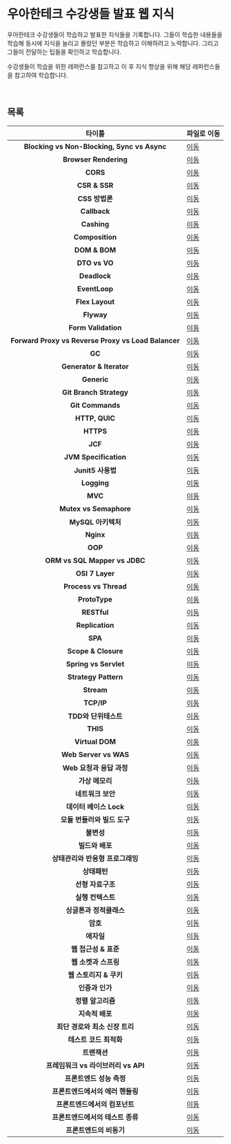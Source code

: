 # 우아한테크 수강생들 발표 웹 지식
우아한테크 수강생들이 학습하고 발표한 지식들을 기록합니다. 그들이 학습한 내용들을 학습해 동시에 지식을 늘리고 몰랐던 부분은 학습하고 이해하려고 노력합니다. 그리고 그들이 전달하는 팁들을 확인하고 학습합니다.   

수강생들이 학습을 위한 레퍼런스를 참고하고 이 후 지식 향상을 위해 해당 레퍼런스들을 참고하여 학습합니다.   

<br/>

## 목록
|타이틀|파일로 이동|
|:---:|---|
|**Blocking vs Non-Blocking, Sync vs Async**|[이동](https://github.com/Hschan2/EverythingAboutJava/blob/master/WoowaTech/Blocking%20vs%20Non-Blocking%2C%20Sync%20vs%20Async.md)|
|**Browser Rendering**|[이동](https://github.com/Hschan2/EverythingAboutJava/blob/master/WoowaTech/Browser%20Rendering.md)|
|**CORS**|[이동](https://github.com/Hschan2/EverythingAboutJava/blob/master/WoowaTech/CORS.md)|
|**CSR & SSR**|[이동](https://github.com/Hschan2/EverythingAboutJava/blob/master/WoowaTech/CSR%20%26%20SSR.md)|
|**CSS 방법론**|[이동](https://github.com/Hschan2/EverythingAboutJava/blob/master/WoowaTech/CSS%20%EB%B0%A9%EB%B2%95%EB%A1%A0.md)|
|**Callback**|[이동](https://github.com/Hschan2/EverythingAboutJava/blob/master/WoowaTech/Callback.md)|
|**Cashing**|[이동](https://github.com/Hschan2/EverythingAboutJava/blob/master/WoowaTech/Cashing.md)|
|**Composition**|[이동](https://github.com/Hschan2/EverythingAboutJava/blob/master/WoowaTech/Composition.md)|
|**DOM & BOM**|[이동](https://github.com/Hschan2/EverythingAboutJava/blob/master/WoowaTech/DOM%20%26%20BOM.md)|
|**DTO vs VO**|[이동](https://github.com/Hschan2/EverythingAboutJava/blob/master/WoowaTech/DTO%20vs%20VO.md)|
|**Deadlock**|[이동](https://github.com/Hschan2/EverythingAboutJava/blob/master/WoowaTech/Deadlock.md)|
|**EventLoop**|[이동](https://github.com/Hschan2/EverythingAboutJava/blob/master/WoowaTech/EventLoop.md)|
|**Flex Layout**|[이동](https://github.com/Hschan2/EverythingAboutJava/blob/master/WoowaTech/Flex%20Layout.md)|
|**Flyway**|[이동](https://github.com/Hschan2/EverythingAboutJava/blob/master/WoowaTech/Flyway.md)|
|**Form Validation**|[이동](https://github.com/Hschan2/EverythingAboutJava/blob/master/WoowaTech/Form%20Validation.md)|
|**Forward Proxy vs Reverse Proxy vs Load Balancer**|[이동](https://github.com/Hschan2/EverythingAboutJava/blob/master/WoowaTech/Forward%20Proxy%20vs%20Reverse%20Proxy%20vs%20Load%20Balancer.md)|
|**GC**|[이동](https://github.com/Hschan2/EverythingAboutJava/blob/master/WoowaTech/GC.md)|
|**Generator & Iterator**|[이동](https://github.com/Hschan2/EverythingAboutJava/blob/master/WoowaTech/Generator%20%26%20Iterator.md)|
|**Generic**|[이동](https://github.com/Hschan2/EverythingAboutJava/blob/master/WoowaTech/Generic.md)|
|**Git Branch Strategy**|[이동](https://github.com/Hschan2/EverythingAboutJava/blob/master/WoowaTech/Git%20Branch%20Strategy.md)|
|**Git Commands**|[이동](https://github.com/Hschan2/EverythingAboutJava/blob/master/WoowaTech/Git%20Commands.md)|
|**HTTP, QUIC**|[이동](https://github.com/Hschan2/EverythingAboutJava/blob/master/WoowaTech/HTTP%2C%20QUIC.md)|
|**HTTPS**|[이동](https://github.com/Hschan2/EverythingAboutJava/blob/master/WoowaTech/HTTPS.md)|
|**JCF**|[이동](https://github.com/Hschan2/EverythingAboutJava/blob/master/WoowaTech/JCF.md)|
|**JVM Specification**|[이동](https://github.com/Hschan2/EverythingAboutJava/blob/master/WoowaTech/JVM%20Specification.md)|
|**Junit5 사용법**|[이동](https://github.com/Hschan2/EverythingAboutJava/blob/master/WoowaTech/Junit5%20%EC%82%AC%EC%9A%A9%EB%B2%95.md)|
|**Logging**|[이동](https://github.com/Hschan2/EverythingAboutJava/blob/master/WoowaTech/Logging.md)|
|**MVC**|[이동](https://github.com/Hschan2/EverythingAboutJava/blob/master/WoowaTech/MVC.md)|
|**Mutex vs Semaphore**|[이동](https://github.com/Hschan2/EverythingAboutJava/blob/master/WoowaTech/Mutex%20vs%20Semaphore.md)|
|**MySQL 아키텍처**|[이동](https://github.com/Hschan2/EverythingAboutJava/blob/master/WoowaTech/MySQL%20%EC%95%84%ED%82%A4%ED%85%8D%EC%B2%98.md)|
|**Nginx**|[이동](https://github.com/Hschan2/EverythingAboutJava/blob/master/WoowaTech/Nginx.md)|
|**OOP**|[이동](https://github.com/Hschan2/EverythingAboutJava/blob/master/WoowaTech/OOP.md)|
|**ORM vs SQL Mapper vs JDBC**|[이동](https://github.com/Hschan2/EverythingAboutJava/blob/master/WoowaTech/ORM%20vs%20SQL%20Mapper%20vs%20JDBC.md)|
|**OSI 7 Layer**|[이동](https://github.com/Hschan2/EverythingAboutJava/blob/master/WoowaTech/OSI%207%20Layer.md)|
|**Process vs Thread**|[이동](https://github.com/Hschan2/EverythingAboutJava/blob/master/WoowaTech/Process%20vs%20Thread.md)|
|**ProtoType**|[이동](https://github.com/Hschan2/EverythingAboutJava/blob/master/WoowaTech/ProtoType.md)|
|**RESTful**|[이동](https://github.com/Hschan2/EverythingAboutJava/blob/master/WoowaTech/RESTful.md)|
|**Replication**|[이동](https://github.com/Hschan2/EverythingAboutJava/blob/master/WoowaTech/Replication.md)|
|**SPA**|[이동](https://github.com/Hschan2/EverythingAboutJava/blob/master/WoowaTech/SPA.md)|
|**Scope & Closure**|[이동](https://github.com/Hschan2/EverythingAboutJava/blob/master/WoowaTech/Scope%26Closure.md)|
|**Spring vs Servlet**|[이동](https://github.com/Hschan2/EverythingAboutJava/blob/master/WoowaTech/Spring%20vs%20Servlet.md)|
|**Strategy Pattern**|[이동](https://github.com/Hschan2/EverythingAboutJava/blob/master/WoowaTech/Strategy%20Pattern.md)|
|**Stream**|[이동](https://github.com/Hschan2/EverythingAboutJava/blob/master/WoowaTech/Stream.md)|
|**TCP/IP**|[이동](https://github.com/Hschan2/EverythingAboutJava/blob/master/WoowaTech/TCPandIP.md)|
|**TDD와 단위테스트**|[이동](https://github.com/Hschan2/EverythingAboutJava/blob/master/WoowaTech/TDD%EC%99%80%20%EB%8B%A8%EC%9C%84%ED%85%8C%EC%8A%A4%ED%8A%B8.md)|
|**THIS**|[이동](https://github.com/Hschan2/EverythingAboutJava/blob/master/WoowaTech/THIS.md)|
|**Virtual DOM**|[이동](https://github.com/Hschan2/EverythingAboutJava/blob/master/WoowaTech/Virtual%20DOM.md)|
|**Web Server vs WAS**|[이동](https://github.com/Hschan2/EverythingAboutJava/blob/master/WoowaTech/Web%20Server%20vs%20WAS.md)|
|**Web 요청과 응답 과정**|[이동](https://github.com/Hschan2/EverythingAboutJava/blob/master/WoowaTech/Web%20%EC%9A%94%EC%B2%AD%EA%B3%BC%20%EC%9D%91%EB%8B%B5%20%EA%B3%BC%EC%A0%95.md)|
|**가상 메모리**|[이동](https://github.com/Hschan2/EverythingAboutJava/blob/master/WoowaTech/%EA%B0%80%EC%83%81%20%EB%A9%94%EB%AA%A8%EB%A6%AC.md)|
|**네트워크 보안**|[이동](https://github.com/Hschan2/EverythingAboutJava/blob/master/WoowaTech/%EB%84%A4%ED%8A%B8%EC%9B%8C%ED%81%AC%20%EB%B3%B4%EC%95%88.md)|
|**데이터 베이스 Lock**|[이동](https://github.com/Hschan2/EverythingAboutJava/blob/master/WoowaTech/%EB%8D%B0%EC%9D%B4%ED%84%B0%20%EB%B2%A0%EC%9D%B4%EC%8A%A4%20Lock.md)|
|**모듈 번들러와 빌드 도구**|[이동](https://github.com/Hschan2/EverythingAboutJava/blob/master/WoowaTech/%EB%AA%A8%EB%93%88%20%EB%B2%88%EB%93%A4%EB%9F%AC%EC%99%80%20%EB%B9%8C%EB%93%9C%20%EB%8F%84%EA%B5%AC.md)|
|**불변성**|[이동](https://github.com/Hschan2/EverythingAboutJava/blob/master/WoowaTech/%EB%B6%88%EB%B3%80%EC%84%B1.md)|
|**빌드와 배포**|[이동](https://github.com/Hschan2/EverythingAboutJava/blob/master/WoowaTech/%EB%B9%8C%EB%93%9C%EC%99%80%EB%B0%B0%ED%8F%AC.md)|
|**상태관리와 반응형 프로그래밍**|[이동](https://github.com/Hschan2/EverythingAboutJava/blob/master/WoowaTech/%EC%83%81%ED%83%9C%EA%B4%80%EB%A6%AC%EC%99%80%20%EB%B0%98%EC%9D%91%ED%98%95%20%ED%94%84%EB%A1%9C%EA%B7%B8%EB%9E%98%EB%B0%8D.md)|
|**상태패턴**|[이동](https://github.com/Hschan2/EverythingAboutJava/blob/master/WoowaTech/%EC%83%81%ED%83%9C%ED%8C%A8%ED%84%B4.md)|
|**선형 자료구조**|[이동](https://github.com/Hschan2/EverythingAboutJava/blob/master/WoowaTech/%EC%84%A0%ED%98%95%EC%9E%90%EB%A3%8C%EA%B5%AC%EC%A1%B0.md)|
|**실행 컨텍스트**|[이동](https://github.com/Hschan2/EverythingAboutJava/blob/master/WoowaTech/%EC%8B%A4%ED%96%89%20%EC%BB%A8%ED%85%8D%EC%8A%A4%ED%8A%B8.md)|
|**싱글톤과 정적클래스**|[이동](https://github.com/Hschan2/EverythingAboutJava/blob/master/WoowaTech/%EC%8B%B1%EA%B8%80%ED%84%B4%EA%B3%BC%20%EC%A0%95%EC%A0%81%ED%81%B4%EB%9E%98%EC%8A%A4.md)|
|**암호**|[이동](https://github.com/Hschan2/EverythingAboutJava/blob/master/WoowaTech/%EC%95%94%ED%98%B8.md)|
|**애자일**|[이동](https://github.com/Hschan2/EverythingAboutJava/blob/master/WoowaTech/%EC%95%A0%EC%9E%90%EC%9D%BC.md)|
|**웹 접근성 & 표준**|[이동](https://github.com/Hschan2/EverythingAboutJava/blob/master/WoowaTech/%EC%9B%B9%20%EC%A0%91%EA%B7%BC%EC%84%B1%20%26%20%ED%91%9C%EC%A4%80.md)|
|**웹 소켓과 스프링**|[이동](https://github.com/Hschan2/EverythingAboutJava/blob/master/WoowaTech/%EC%9B%B9%EC%86%8C%EC%BC%93%EA%B3%BC%EC%8A%A4%ED%94%84%EB%A7%81.md)|
|**웹 스토리지 & 쿠키**|[이동](https://github.com/Hschan2/EverythingAboutJava/blob/master/WoowaTech/%EC%9B%B9%EC%8A%A4%ED%86%A0%EB%A6%AC%EC%A7%80%20%26%20%EC%BF%A0%ED%82%A4.md)|
|**인증과 인가**|[이동](https://github.com/Hschan2/EverythingAboutJava/blob/master/WoowaTech/%EC%9D%B8%EC%A6%9D%EA%B3%BC%EC%9D%B8%EA%B0%80.md)|
|**정렬 알고리즘**|[이동](https://github.com/Hschan2/EverythingAboutJava/blob/master/WoowaTech/%EC%A0%95%EB%A0%AC%20%EC%95%8C%EA%B3%A0%EB%A6%AC%EC%A6%98.md)|
|**지속적 배포**|[이동](https://github.com/Hschan2/EverythingAboutJava/blob/master/WoowaTech/%EC%A7%80%EC%86%8D%EC%A0%81%20%EB%B0%B0%ED%8F%AC.md)|
|**최단 경로와 최소 신장 트리**|[이동](https://github.com/Hschan2/EverythingAboutJava/blob/master/WoowaTech/%EC%B5%9C%EB%8B%A8%20%EA%B2%BD%EB%A1%9C%EC%99%80%20%EC%B5%9C%EC%86%8C%20%EC%8B%A0%EC%9E%A5%20%ED%8A%B8%EB%A6%AC.md)|
|**테스트 코드 최적화**|[이동](https://github.com/Hschan2/EverythingAboutJava/blob/master/WoowaTech/%ED%85%8C%EC%8A%A4%ED%8A%B8%20%EC%BD%94%EB%93%9C%20%EC%B5%9C%EC%A0%81%ED%99%94.md)|
|**트랜잭션**|[이동](https://github.com/Hschan2/EverythingAboutJava/blob/master/WoowaTech/%ED%8A%B8%EB%9E%9C%EC%9E%AD%EC%85%98.md)|
|**프레임워크 vs 라이브러리 vs API**|[이동](https://github.com/Hschan2/EverythingAboutJava/blob/master/WoowaTech/%ED%94%84%EB%A0%88%EC%9E%84%EC%9B%8C%ED%81%ACvs%EB%9D%BC%EC%9D%B4%EB%B8%8C%EB%9F%AC%EB%A6%ACvsAPI.md)|
|**프론트엔드 성능 측정**|[이동](https://github.com/Hschan2/EverythingAboutJava/blob/master/WoowaTech/%ED%94%84%EB%A1%A0%ED%8A%B8%EC%97%94%EB%93%9C%20%EC%84%B1%EB%8A%A5%20%EC%B8%A1%EC%A0%95.md)|
|**프론트엔드에서의 에러 핸들링**|[이동](https://github.com/Hschan2/EverythingAboutJava/blob/master/WoowaTech/%ED%94%84%EB%A1%A0%ED%8A%B8%EC%97%94%EB%93%9C%EC%97%90%EC%84%9C%EC%9D%98%20%EC%97%90%EB%9F%AC%20%ED%95%B8%EB%93%A4%EB%A7%81.md)|
|**프론트엔드에서의 컴포넌트**|[이동](https://github.com/Hschan2/EverythingAboutJava/blob/master/WoowaTech/%ED%94%84%EB%A1%A0%ED%8A%B8%EC%97%94%EB%93%9C%EC%97%90%EC%84%9C%EC%9D%98%20%EC%BB%B4%ED%8F%AC%EB%84%8C%ED%8A%B8.md)|
|**프론트엔드에서의 테스트 종류**|[이동](https://github.com/Hschan2/EverythingAboutJava/blob/master/WoowaTech/%ED%94%84%EB%A1%A0%ED%8A%B8%EC%97%94%EB%93%9C%EC%97%90%EC%84%9C%EC%9D%98%20%ED%85%8C%EC%8A%A4%ED%8A%B8%20%EC%A2%85%EB%A5%98.md)|
|**프론트엔드의 비동기**|[이동](https://github.com/Hschan2/EverythingAboutJava/blob/master/WoowaTech/%ED%94%84%EB%A1%A0%ED%8A%B8%EC%97%94%EB%93%9C%EC%9D%98%20%EB%B9%84%EB%8F%99%EA%B8%B0.md)|
